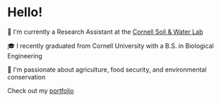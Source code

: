# Hello!

🥼 I'm currently a Research Assistant at the [Cornell Soil & Water Lab](https://soilandwaterlab.cornell.edu/)

🎓 I recently graduated from Cornell University with a B.S. in Biological Engineering

🍭 I'm passionate about agriculture, food security, and environmental conservation


Check out my [portfolio](https://github.com/izguenther6/Portfolio)
